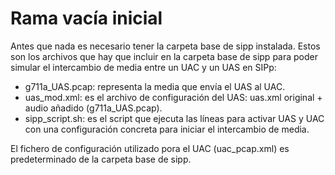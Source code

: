 # Rama vacía inicial
Antes que nada es necesario tener la carpeta base de sipp instalada.
Estos son los archivos que hay que incluir en la carpeta base de sipp para poder simular el intercambio de media entre un UAC y un UAS en SIPp:
  - g711a_UAS.pcap: representa la media que envía el UAS al UAC.
  - uas_mod.xml: es el archivo de configuración del UAS: uas.xml original + audio añadido (g711a_UAS.pcap).
  - sipp_script.sh: es el script que ejecuta las líneas para activar UAS y UAC con una configuración concreta para iniciar el intercambio de media.
    
El fichero de configuración utilizado pora el UAC (uac_pcap.xml) es predeterminado de la carpeta base de sipp.


